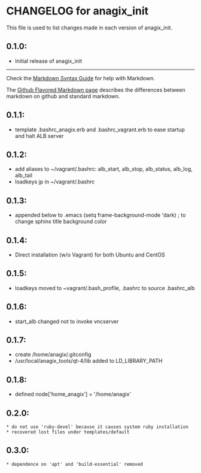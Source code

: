 # CHANGELOG for anagix_init

This file is used to list changes made in each version of anagix_init.

## 0.1.0:

* Initial release of anagix_init

- - - 
Check the [Markdown Syntax Guide](http://daringfireball.net/projects/markdown/syntax) for help with Markdown.

The [Github Flavored Markdown page](http://github.github.com/github-flavored-markdown/) describes the differences between markdown on github and standard markdown.

## 0.1.1:

* template .bashrc_anagix.erb and .bashrc_vagrant.erb to ease startup and halt ALB server

## 0.1.2:	
* add aliases to ~/vagrant/.bashrc: alb_start, alb_stop, alb_status, alb_log, alb_tail
* loadkeys jp in ~/vagrant/.bashrc

## 0.1.3:
* appended below to .emacs 
  (setq frame-background-mode 'dark)  ; to change sphinx title background color

## 0.1.4:
* Direct installation (w/o Vagrant) for both Ubuntu and CentOS

## 0.1.5:
* loadkeys moved to ~vagrant/.bash_profile, .bashrc to source .bashrc_alb

## 0.1.6:
* start_alb changed not to invoke vncserver	

## 0.1.7:
* create /home/anagix/.gitconfig
* /usr/local/anagix_tools/qt-4/lib added to LD_LIBRARY_PATH
	
## 0.1.8:
* defined node['home_anagix'] = '/home/anagix'
	
## 0.2.0:
	* do not use 'ruby-devel' because it causes system ruby installation
	* recovered lost files under templates/default
## 0.3.0:
	* dependence on 'apt' and 'build-essential' removed
